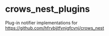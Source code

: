 # crows_nest_plugins

Plug-in notifier implementations for https://github.com/hfrvbjjtfvnjgfcvnj/crows_nest

